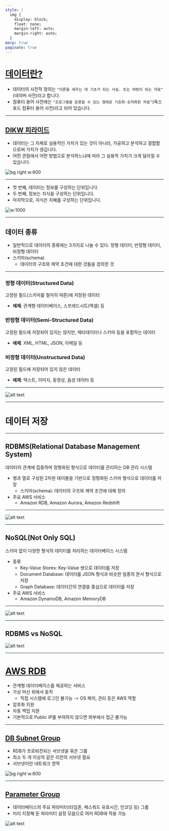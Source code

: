 ```yaml
---
style: |
  img {
    display: block;
    float: none;
    margin-left: auto;
    margin-right: auto;
  }
marp: true
paginate: true
---
```

# [데이터란?](https://ko.wikipedia.org/wiki/%EC%9E%90%EB%A3%8C)
- 데이터의 사전적 정의는 `"이론을 세우는 데 기초가 되는 사실. 또는 바탕이 되는 자료"`(네이버 사전)라고 합니다. 
- 컴퓨터 용어 사전에는 `"프로그램을 운용할 수 있는 형태로 기호화·숫자화한 자료"`(옥스포드 컴퓨터 용어 사전)라고 되어 있습니다.

---
## [DIKW 피라미드](https://www.jeffwinterinsights.com/insights/dikw-pyramid)

- 데이터는 그 자체로 실용적인 가치가 있는 것이 아니라, 가공하고 분석하고 결합함으로써 가치가 생깁니다. 
- 어떤 관점에서 어떤 방법으로 분석하느냐에 따라 그 실용적 가치가 크게 달라질 수 있습니다. 

![bg right w:600](./img/image-1.png)

---
- 첫 번째, 데이터는 정보를 구성하는 단위입니다.
- 두 번째, 정보는 지식을 구성하는 단위입니다.
- 마지막으로, 지식은 지혜를 구성하는 단위입니다.

![w:1000](./img/image-2.png)

---
## 데이터 종류
- 일반적으로 데이터의 종류에는 3가지로 나눌 수 있다. 정형 데이터, 반정형 데이터, 비정형 데이터
- 스키마(schema)
  -  데이터의 구조와 제약 조건에 대한 것들을 정의한 것

---
### 정형 데이터(Structured Data)
고정된 필드(스키마를 철저히 따른)에 저장된 데이터
- **예제**: 관계형 데이터베이스, 스프레드시트(엑셀) 등

### 반정형 데이터(Semi-Structured Data)
고정된 필드에 저장되어 있지는 않지만, 메타데이터나 스키마 등을 포함하는 데이터
- **예제**: XML, HTML, JSON, 이메일 등

### 비정형 데이터(Unstructured Data)
고정된 필드에 저장되어 있지 않은 데이터
- **예제**: 텍스트, 이미지, 동영상, 음성 데이터 등

---
![alt text](./img/image.png)

---
# 데이터 저장

---
## RDBMS(Relational Database Management System)
데이터의 관계에 집중하여 정형화된 형식으로 데이터를 관리하는 DB 관리 시스템
- 행과 열로 구성된 2차원 테이블을 기반으로 정형화된 스키마 형식으로 데이터를 저장
  - 스키마(schema): 데이터의 구조와 제약 조건에 대해 정의
- 주요 AWS 서비스
  - Amazon RDB, Amazon Aurora, Amazon Redshift

---
![alt text](./img/image-3.png)

---
## NoSQL(Not Only SQL)
스키마 없이 다양한 형식의 데이터를 처리하는 데이터베이스 시스템
- 종류
  - Key-Value Stores: Key-Value 쌍으로 데이터를 저장
  - Document Database: 데이터를 JSON 형식과 비슷한 일종의 문서 형식으로 저장
  - Graph Database: 데이터간의 연결을 중심으로 데이터를 저장
- 주요 AWS 서비스
  - Amazon DynamoDB, Amazon MemoryDB

---
![alt text](./img/image-4.png)

---
## RDBMS vs NoSQL
![alt text](./img/image-5.png)

---
# [AWS RDB](https://aws.amazon.com/ko/rds/)
- 관계형 데이터베이스를 제공하는 서비스
- 가상 머신 위에서 동작
  - 직접 시스템에 로그인 불가능 -> OS 패치, 관리 등은 AWS 역할
- 암호화 지원
- 자동 백업 지원
- 기본적으로 Public IP를 부여하지 않으면 외부에서 접근 불가능

---
## [DB Subnet Group](https://docs.aws.amazon.com/ko_kr/AmazonRDS/latest/UserGuide/USER_VPC.WorkingWithRDSInstanceinaVPC.html)
- RDB가 프로비전되는 서브넷을 묶은 그룹
- 최소 두 개 이상의 같은 리전의 서브넷 필요
- 서브넷이란 네트워크 영역

![bg right w:600](./img/image-6.png)

---
## [Parameter Group](https://docs.aws.amazon.com/ko_kr/AmazonRDS/latest/UserGuide/USER_WorkingWithParamGroups.html)
- 데이터베이스의 주요 파라미터(타임존, 페스워드 유효시간, 인코딩 등) 그룹
- 미리 지정해 둔 파라미터 설정 모음으로 여러 RDB에 적용 가능

![alt text](./img/image-7.png)

